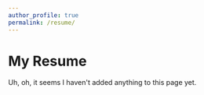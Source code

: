 ```yaml
---
author_profile: true
permalink: /resume/
---
```


# My Resume

Uh, oh, it seems I haven't added anything to this page yet.
